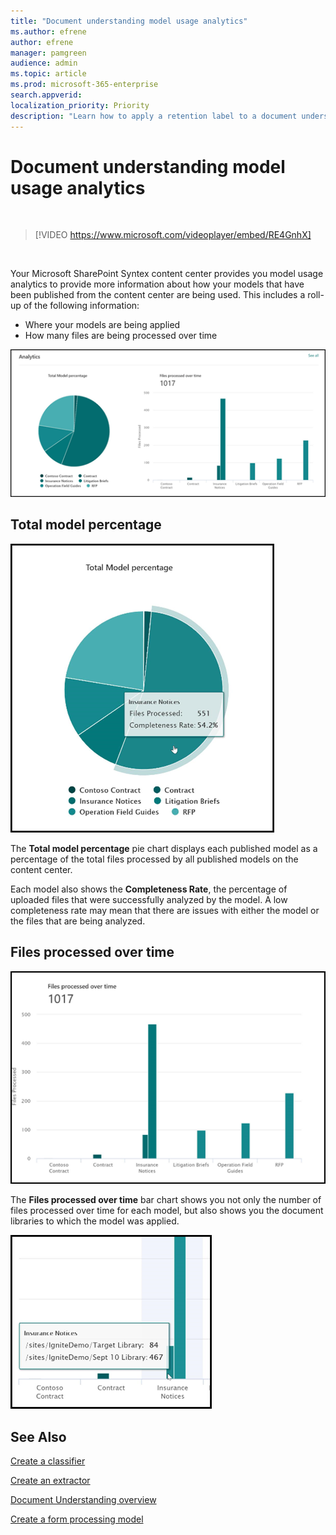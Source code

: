 ```yaml
---
title: "Document understanding model usage analytics"
ms.author: efrene
author: efrene
manager: pamgreen
audience: admin
ms.topic: article
ms.prod: microsoft-365-enterprise
search.appverid: 
localization_priority: Priority
description: "Learn how to apply a retention label to a document understanding model"
---
```


# Document understanding model usage analytics

</br>

> [!VIDEO https://www.microsoft.com/videoplayer/embed/RE4GnhX]  

</br>


Your Microsoft SharePoint Syntex content center provides you model usage analytics to provide more information about how your models that have been published from the content center are being used. This includes a roll-up of the following information:

- Where your models are being applied
- How many files are being processed over time

 ![Model analytics](../media/content-understanding/model-analytics.png) </br>

## Total model percentage

   ![Total model percentage](../media/content-understanding/total-model-percentage.png) </br>

The **Total model percentage** pie chart displays each published model as a percentage of the total files processed by all published models on the content center.

Each model also shows the **Completeness Rate**, the percentage of uploaded files that were successfully analyzed by the model. A low completeness rate may mean that there are issues with either the model or the files that are being analyzed.

## Files processed over time

   ![Files processed](../media/content-understanding/files-processed-over-time.png) </br>

The **Files processed over time** bar chart shows you not only the number of files processed over time for each model, but also shows you the document libraries to which the model was applied.

   ![Bar chart](../media/content-understanding/bar-chart-models.png) </br>

## See Also
[Create a classifier](create-a-classifier.md)

[Create an extractor](create-an-extractor.md)

[Document Understanding overview](document-understanding-overview.md)

[Create a form processing model](create-a-form-processing-model.md)  

